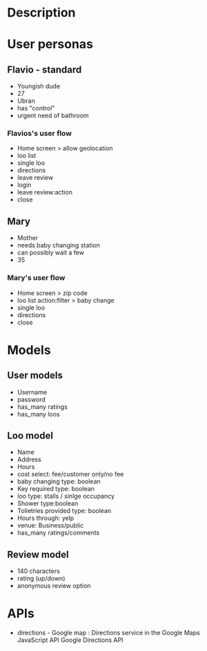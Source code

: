 # Description

# User personas

## Flavio - standard
- Youngish dude
- 27
- Ubran
- has "control"
- urgent need of bathroom

### Flavios's user flow
- Home screen > allow geolocation
- loo list
- single loo
- directions
- leave review
- login
- leave review:action
- close 

## Mary
- Mother
- needs baby changing station
- can possibly wait a few
- 35

### Mary's user flow
- Home screen > zip code
- loo list action:filter > baby change
- single loo
- directions
- close

# Models

## User models
- Username
- password
- has_many ratings
- has_many loos

## Loo model
- Name
- Address
- Hours
- cost select: fee/customer only/no fee
- baby changing type: boolean
- Key required type: boolean
- loo type: stalls / sinlge occupancy
- Shower type:boolean
- Tolietries provided type: boolean
- Hours through: yelp
- venue: Business/public
- has_many ratings/comments

## Review model
- 140 characters
- rating (up/down)
- anonymous review option

# APIs
- directions - Google map : Directions service in the Google Maps JavaScript API Google Directions API
